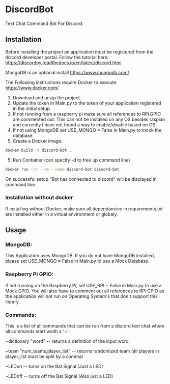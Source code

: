# DiscordBot

Text Chat Command Bot For Discord.

## Installation

Before installing the project an application must be registered from the discord developer portal.
Follow the tutorial here: https://discordpy.readthedocs.io/en/latest/discord.html

MongoDB is an optional install https://www.mongodb.com/

The Following instructions require Docker to execute: https://www.docker.com/

1. Download and unzip the project.
2. Update the token in Main.py to the token of your application registered in the initial setup.
3. If not running from a raspberry pi make sure all references to RPi.GPIO are commented out. This can not be installed on any OS besides raspian and currently I have not found a way to enable/disable based on OS.
4. If not using MongoDB set USE_MONGO = False in Main.py to mock the database.
5. Create a Docker image.

```bash
docker build -t discord-bot .
```

5. Run Container (can specify -d to free up command line)

```bash
docker run -it --rm --name discord-bot discord-bot
```

On successful setup "Bot has connected to discord" will be displayed in command line.

### Installation without docker

If installing without Docker, make sure all dependancies in requirements.txt are installed either in a virtual environment or globaly.

## Usage

### MongoDB:

This Application uses MongoDB. If you do not have MongoDB installed, please set USE_MONGO = False in Main.py to use a Mock Database.

### Raspberry Pi GPIO:

If not running on the Raspberry Pi, set USE_RPI = False in Main.py to use a Mock GPIO. You will also have to comment out all references to RPi.GPIO as the application will not run on Operating System's that don't support this library.

### Commands:

This is a list of all commands that can be run from a discord text chat where all commands start waith a '~':

~dictionary "word" -- returns a definition of the input word

~team "num_teams,player_list" -- returns randomized team (all players in player_list must be split by a comma)

~LEDon -- turns on the Bat Signal (Just a LED)

~LEDoff -- turns off the Bat Signal (Also just a LED)
